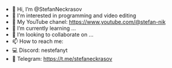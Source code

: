- 👋 Hi, I’m @StefanNeckrasov
- 👀 I'm interested in programming and video editing
- 🔶 My YouTube chanel: https://www.youtube.com/@stefan-nik
- 🌱 I’m currently learning ...
- 💞️ I’m looking to collaborate on ...
- 📫 How to reach me:
- 💻 Discord: nestefanyt
- 📱 Telegram: https://t.me/stefaneckrasov
